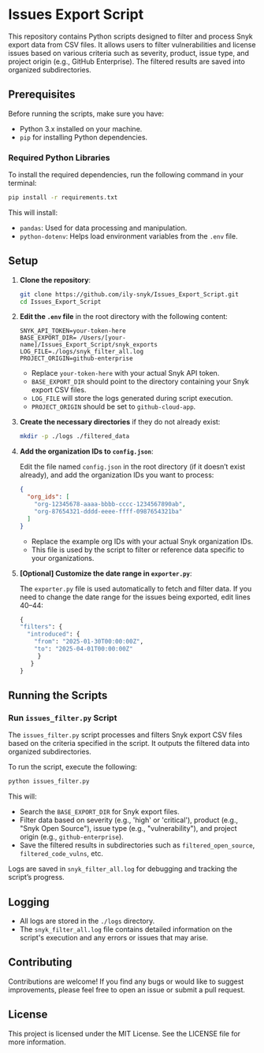 # Issues Export Script

This repository contains Python scripts designed to filter and process Snyk export data from CSV files. It allows users to filter vulnerabilities and license issues based on various criteria such as severity, product, issue type, and project origin (e.g., GitHub Enterprise). The filtered results are saved into organized subdirectories.

## Prerequisites

Before running the scripts, make sure you have:

- Python 3.x installed on your machine.
- `pip` for installing Python dependencies.

### Required Python Libraries

To install the required dependencies, run the following command in your terminal:

```bash
pip install -r requirements.txt
```

This will install:

- `pandas`: Used for data processing and manipulation.
- `python-dotenv`: Helps load environment variables from the `.env` file.

## Setup

1. **Clone the repository**:

   ```bash
   git clone https://github.com/ily-snyk/Issues_Export_Script.git
   cd Issues_Export_Script
   ```

2. **Edit the `.env` file** in the root directory with the following content:

   ```env
   SNYK_API_TOKEN=your-token-here
   BASE_EXPORT_DIR= /Users/[your-name]/Issues_Export_Script/snyk_exports
   LOG_FILE=./logs/snyk_filter_all.log
   PROJECT_ORIGIN=github-enterprise
   ```

   - Replace `your-token-here` with your actual Snyk API token.
   - `BASE_EXPORT_DIR` should point to the directory containing your Snyk export CSV files.
   - `LOG_FILE` will store the logs generated during script execution.
   - `PROJECT_ORIGIN` should be set to `github-cloud-app`.

3. **Create the necessary directories** if they do not already exist:

   ```bash
   mkdir -p ./logs ./filtered_data
   ```

4. **Add the organization IDs to `config.json`**:

   Edit the file named `config.json` in the root directory (if it doesn’t exist already), and add the organization IDs you want to process:

   ```json
   {
     "org_ids": [
       "org-12345678-aaaa-bbbb-cccc-1234567890ab",
       "org-87654321-dddd-eeee-ffff-0987654321ba"
     ]
   }
   ```

   - Replace the example org IDs with your actual Snyk organization IDs.
   - This file is used by the script to filter or reference data specific to your organizations.

5. **[Optional] Customize the date range in `exporter.py`**:

   The `exporter.py` file is used automatically to fetch and filter data. If you need to change the date range for the issues being exported, edit lines 40–44:
   
   ```src/exporter.py
   {
   "filters": {
     "introduced": {
       "from": "2025-01-30T00:00:00Z",
       "to": "2025-04-01T00:00:00Z"
        }
      }
   }
   ```

## Running the Scripts

### Run `issues_filter.py` Script

The `issues_filter.py` script processes and filters Snyk export CSV files based on the criteria specified in the script. It outputs the filtered data into organized subdirectories.

To run the script, execute the following:

```bash
python issues_filter.py
```

This will:

- Search the `BASE_EXPORT_DIR` for Snyk export files.
- Filter data based on severity (e.g., 'high' or 'critical'), product (e.g., "Snyk Open Source"), issue type (e.g., "vulnerability"), and project origin (e.g., `github-enterprise`).
- Save the filtered results in subdirectories such as `filtered_open_source`, `filtered_code_vulns`, etc.

Logs are saved in `snyk_filter_all.log` for debugging and tracking the script’s progress.

## Logging

- All logs are stored in the `./logs` directory.
- The `snyk_filter_all.log` file contains detailed information on the script's execution and any errors or issues that may arise.

## Contributing

Contributions are welcome! If you find any bugs or would like to suggest improvements, please feel free to open an issue or submit a pull request.

## License

This project is licensed under the MIT License. See the LICENSE file for more information.
